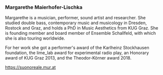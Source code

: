 ### Margarethe Maierhofer-Lischka

Margarethe is a musician, performer, sound artist and researcher. She studied double bass, contemporary music and musicology in Dresden, Rostock and Graz, and holds a PhD in Music Aesthetics from KUG Graz. She is founding member and board member of Ensemble Schallfeld, with which she is also touring worldwide.

For her work she got a performer's award of the Karlheinz Stockhausen foundation, the lime\_lab award for experimental radio play, an Honorary award of KUG Graz 2013, and the Theodor-Körner award 2018.

<https://suonoreale.mur.at>
